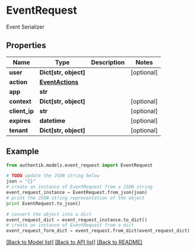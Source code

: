 # EventRequest

Event Serializer

## Properties
Name | Type | Description | Notes
------------ | ------------- | ------------- | -------------
**user** | **Dict[str, object]** |  | [optional] 
**action** | [**EventActions**](EventActions.md) |  | 
**app** | **str** |  | 
**context** | **Dict[str, object]** |  | [optional] 
**client_ip** | **str** |  | [optional] 
**expires** | **datetime** |  | [optional] 
**tenant** | **Dict[str, object]** |  | [optional] 

## Example

```python
from authentik.models.event_request import EventRequest

# TODO update the JSON string below
json = "{}"
# create an instance of EventRequest from a JSON string
event_request_instance = EventRequest.from_json(json)
# print the JSON string representation of the object
print EventRequest.to_json()

# convert the object into a dict
event_request_dict = event_request_instance.to_dict()
# create an instance of EventRequest from a dict
event_request_form_dict = event_request.from_dict(event_request_dict)
```
[[Back to Model list]](../README.md#documentation-for-models) [[Back to API list]](../README.md#documentation-for-api-endpoints) [[Back to README]](../README.md)


